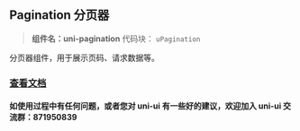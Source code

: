 ## Pagination 分页器

> **组件名：uni-pagination**
> 代码块： `uPagination`

分页器组件，用于展示页码、请求数据等。

### [查看文档](https://uniapp.dcloud.io/component/uniui/uni-pagination)

#### 如使用过程中有任何问题，或者您对 uni-ui 有一些好的建议，欢迎加入 uni-ui 交流群：871950839
